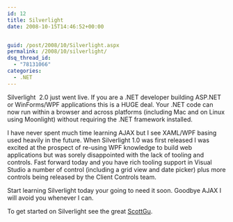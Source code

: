 ```yaml
---
id: 12
title: Silverlight
date: 2008-10-15T14:46:52+00:00


guid: /post/2008/10/Silverlight.aspx
permalink: /2008/10/silverlight/
dsq_thread_id:
  - "78131066"
categories:
  - .NET
---
```

<p>Silverlight&#160; 2.0 just went live. If you are a .NET developer building ASP.NET or WinForms/WPF applications this is a HUGE deal. Your .NET code can now run within a browser and across platforms (including Mac and on Linux using Moonlight) without requiring the .NET framework installed.</p>  <p>I have never spent much time learning AJAX but I see XAML/WPF basing used heavily in the future. When Silverlight 1.0 was first released I was excited at the prospect of re-using WPF knowledge to build web applications but was sorely disappointed with the lack of tooling and controls. Fast forward today and you have rich tooling support in Visual Studio a number of control (including a grid view and date picker) plus more controls being released by the Client Controls team.</p>  <p>Start learning Silverlight today your going to need it soon. Goodbye AJAX I will avoid you whenever I can. </p>  <p>To get started on Silverlight see the great <a href="http://weblogs.asp.net/scottgu/archive/2008/10/14/silverlight-2-released.aspx">ScottGu</a>.</p>
